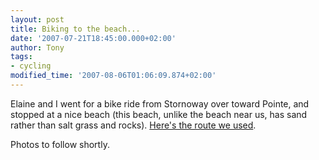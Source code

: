 ```yaml
---
layout: post
title: Biking to the beach...
date: '2007-07-21T18:45:00.000+02:00'
author: Tony
tags:
- cycling
modified_time: '2007-08-06T01:06:09.874+02:00'
---
```


Elaine and I went for a bike ride from Stornoway over toward Pointe, and stopped
at a nice beach (this beach, unlike the beach near us, has sand rather than salt
grass and rocks). [Here's the route we used](http://www.mapmyride.com/ride/united-kingdom/stornoway/624372861).

Photos to follow shortly.